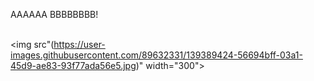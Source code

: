 AAAAAA
BBBBBBBB!  
<br>



<img src"(https://user-images.githubusercontent.com/89632331/139389424-56694bff-03a1-45d9-ae83-93f77ada56e5.jpg)" width="300">
